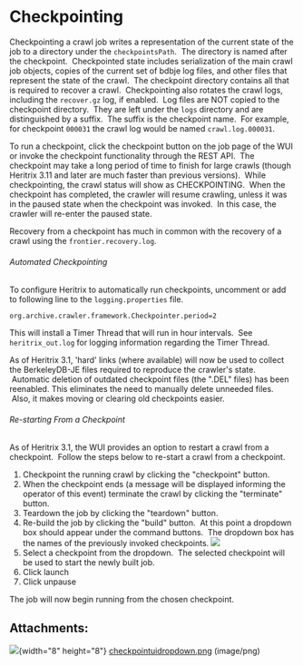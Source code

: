 # Checkpointing

Checkpointing a crawl job writes a representation of the current state
of the job to a directory under the `checkpointsPath`.  The directory is
named after the checkpoint.  Checkpointed state includes serialization
of the main crawl job objects, copies of the current set of bdbje log
files, and other files that represent the state of the crawl.  The
checkpoint directory contains all that is required to recover a crawl. 
Checkpointing also rotates the crawl logs, including the `recover.gz`
log, if enabled.  Log files are NOT copied to the checkpoint directory. 
They are left under the `logs` directory and are distinguished by a
suffix.  The suffix is the checkpoint name.  For example, for checkpoint
`000031` the crawl log would be named `crawl.log.000031`.

To run a checkpoint, click the checkpoint button on the job page of the
WUI or invoke the checkpoint functionality through the REST API.  The
checkpoint may take a long period of time to finish for large crawls
(though Heritrix 3.11 and later are much faster than previous
versions).  While checkpointing, the crawl status will show as
CHECKPOINTING.  When the checkpoint has completed, the crawler will
resume crawling, unless it was in the paused state when the checkpoint
was invoked.  In this case, the crawler will re-enter the paused state.

Recovery from a checkpoint has much in common with the recovery of a
crawl using the `frontier.recovery.log`.

###### Automated Checkpointing

To configure Heritrix to automatically run checkpoints, uncomment or add
to following line to the `logging.properties` file.

`org.archive.crawler.framework.Checkpointer.period=2`

This will install a Timer Thread that will run in hour intervals.  See
`heritrix_out.log` for logging information regarding the Timer Thread.

As of Heritrix 3.1, 'hard' links (where available) will now be used to
collect the BerkeleyDB-JE files required to reproduce the crawler's
state.  Automatic deletion of outdated checkpoint files (the ".DEL"
files) has been reenabled. This eliminates the need to manually delete
unneeded files.  Also, it makes moving or clearing old checkpoints
easier.

###### Re-starting From a Checkpoint

As of Heritrix 3.1, the WUI provides an option to restart a crawl from a
checkpoint.  Follow the steps below to re-start a crawl from a
checkpoint.

1.  Checkpoint the running crawl by clicking the "checkpoint" button.
2.  When the checkpoint ends (a message will be displayed informing the
    operator of this event) terminate the crawl by clicking the
    "terminate" button.
3.  Teardown the job by clicking the "teardown" button.
4.  Re-build the job by clicking the "build" button.  At this point a
    dropdown box should appear under the command buttons.  The dropdown
    box has the names of the previously invoked checkpoints.
    ![](attachments/5735739/15564808.png)
5.  Select a checkpoint from the dropdown.  The selected checkpoint will
    be used to start the newly built job.
6.  Click launch
7.  Click unpause

The job will now begin running from the chosen checkpoint.

## Attachments:

![](images/icons/bullet_blue.gif){width="8" height="8"}
[checkpointuidropdown.png](attachments/5735739/15564808.png)
(image/png)  
